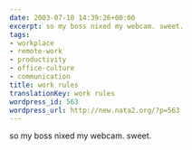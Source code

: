 ```yaml
---
date: 2003-07-10 14:39:26+00:00
excerpt: so my boss nixed my webcam. sweet.
tags:
- workplace
- remote-work
- productivity
- office-culture
- communication
title: work rules
translationKey: work rules
wordpress_id: 563
wordpress_url: http://new.nata2.org/?p=563
---
```


so my boss nixed my webcam. sweet.